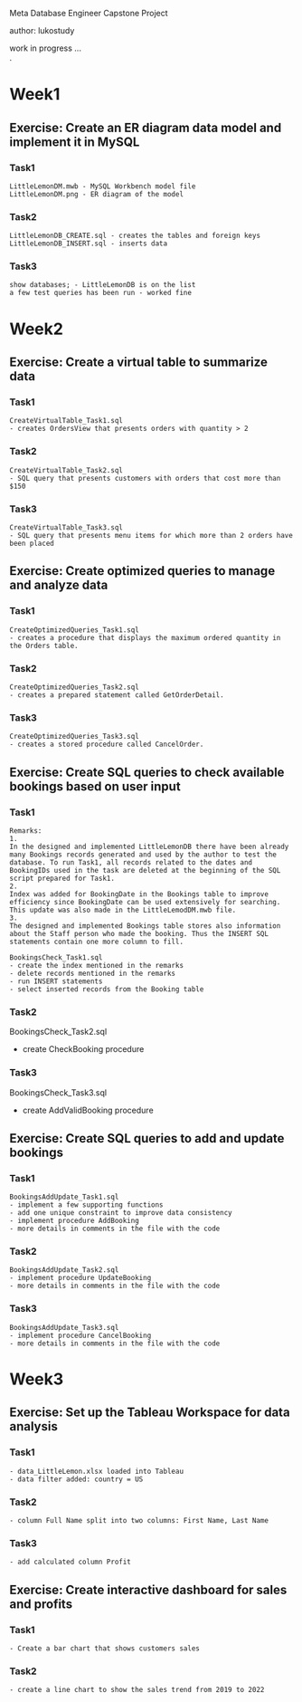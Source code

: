 Meta Database Engineer
Capstone Project

author: lukostudy

work in progress ...  
.

# Week1
## Exercise: Create an ER diagram data model and implement it in MySQL 

### Task1  
```
LittleLemonDM.mwb - MySQL Workbench model file  
LittleLemonDM.png - ER diagram of the model  
```

### Task2  
```
LittleLemonDB_CREATE.sql - creates the tables and foreign keys  
LittleLemonDB_INSERT.sql - inserts data  
```

### Task3
```
show databases; - LittleLemonDB is on the list  
a few test queries has been run - worked fine  
```

# Week2
## Exercise: Create a virtual table to summarize data
### Task1
```
CreateVirtualTable_Task1.sql
- creates OrdersView that presents orders with quantity > 2
```
### Task2
```
CreateVirtualTable_Task2.sql  
- SQL query that presents customers with orders that cost more than $150
```
### Task3
```
CreateVirtualTable_Task3.sql
- SQL query that presents menu items for which more than 2 orders have been placed
```
## Exercise: Create optimized queries to manage and analyze data
### Task1
```
CreateOptimizedQueries_Task1.sql
- creates a procedure that displays the maximum ordered quantity in the Orders table. 
```
### Task2
```
CreateOptimizedQueries_Task2.sql
- creates a prepared statement called GetOrderDetail.
```
### Task3
```
CreateOptimizedQueries_Task3.sql
- creates a stored procedure called CancelOrder.
```
## Exercise: Create SQL queries to check available bookings based on user input
### Task1
```
Remarks:
1.
In the designed and implemented LittleLemonDB there have been already many Bookings records generated and used by the author to test the database. To run Task1, all records related to the dates and BookingIDs used in the task are deleted at the beginning of the SQL script prepared for Task1.
2.
Index was added for BookingDate in the Bookings table to improve efficiency since BookingDate can be used extensively for searching. This update was also made in the LittleLemodDM.mwb file. 
3.
The designed and implemented Bookings table stores also information about the Staff person who made the booking. Thus the INSERT SQL statements contain one more column to fill.

BookingsCheck_Task1.sql
- create the index mentioned in the remarks
- delete records mentioned in the remarks
- run INSERT statements
- select inserted records from the Booking table
```
### Task2
BookingsCheck_Task2.sql
- create CheckBooking procedure

### Task3
BookingsCheck_Task3.sql
- create AddValidBooking procedure

## Exercise: Create SQL queries to add and update bookings
### Task1
```
BookingsAddUpdate_Task1.sql
- implement a few supporting functions
- add one unique constraint to improve data consistency
- implement procedure AddBooking
- more details in comments in the file with the code
```
### Task2
```
BookingsAddUpdate_Task2.sql
- implement procedure UpdateBooking
- more details in comments in the file with the code
```
### Task3
```
BookingsAddUpdate_Task3.sql
- implement procedure CancelBooking
- more details in comments in the file with the code
```

# Week3
## Exercise: Set up the Tableau Workspace for data analysis
### Task1
```
- data_LittleLemon.xlsx loaded into Tableau
- data filter added: country = US  
```
### Task2
```
- column Full Name split into two columns: First Name, Last Name
```
### Task3
```
- add calculated column Profit
```

## Exercise: Create interactive dashboard for sales and profits
### Task1
```
- Create a bar chart that shows customers sales
```
### Task2
```
- create a line chart to show the sales trend from 2019 to 2022
```







